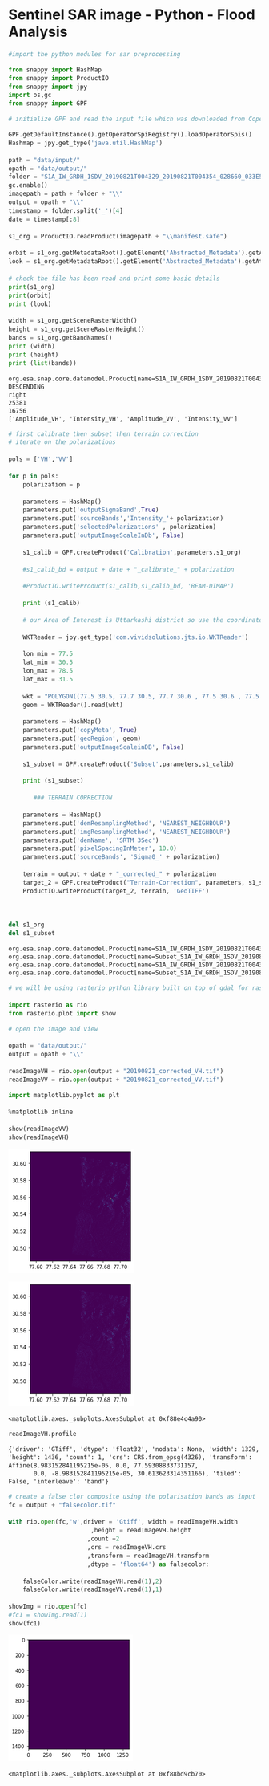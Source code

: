 # Sentinel SAR image - Python - Flood Analysis


```python
#import the python modules for sar preprocessing
```


```python
from snappy import HashMap
from snappy import ProductIO
from snappy import jpy
import os,gc
from snappy import GPF

```


```python
# initialize GPF and read the input file which was downloaded from Copernicus website
```


```python
GPF.getDefaultInstance().getOperatorSpiRegistry().loadOperatorSpis()
Hashmap = jpy.get_type('java.util.HashMap')

path = "data/input/"
opath = "data/output/"
folder = "S1A_IW_GRDH_1SDV_20190821T004329_20190821T004354_028660_033E51_6F6F.SAFE"
gc.enable()
imagepath = path + folder + "\\"
output = opath + "\\"
timestamp = folder.split('_')[4]
date = timestamp[:8]

s1_org = ProductIO.readProduct(imagepath + "\\manifest.safe")

orbit = s1_org.getMetadataRoot().getElement('Abstracted_Metadata').getAttribute('PASS').getData()
look = s1_org.getMetadataRoot().getElement('Abstracted_Metadata').getAttribute('antenna_pointing').getData()

# check the file has been read and print some basic details 
print(s1_org)
print(orbit)
print (look)

width = s1_org.getSceneRasterWidth()
height = s1_org.getSceneRasterHeight()
bands = s1_org.getBandNames()
print (width)
print (height)
print (list(bands))
```

    org.esa.snap.core.datamodel.Product[name=S1A_IW_GRDH_1SDV_20190821T004329_20190821T004354_028660_033E51_6F6F]
    DESCENDING
    right
    25381
    16756
    ['Amplitude_VH', 'Intensity_VH', 'Amplitude_VV', 'Intensity_VV']
    


```python
# first calibrate then subset then terrain correction
# iterate on the polarizations

pols = ['VH','VV']
    
for p in pols:
    polarization = p
        
    parameters = HashMap()
    parameters.put('outputSigmaBand',True)
    parameters.put('sourceBands','Intensity_'+ polarization)
    parameters.put('selectedPolarizations' , polarization)
    parameters.put('outputImageScaleInDb', False)
        
    s1_calib = GPF.createProduct('Calibration',parameters,s1_org)
        
    #s1_calib_bd = output + date + "_calibrate_" + polarization
        
    #ProductIO.writeProduct(s1_calib,s1_calib_bd, 'BEAM-DIMAP')
        
    print (s1_calib)
    
    # our Area of Interest is Uttarkashi district so use the coordinates to create geometry to pass to GPF 
    
    WKTReader = jpy.get_type('com.vividsolutions.jts.io.WKTReader')

    lon_min = 77.5
    lat_min = 30.5
    lon_max = 78.5
    lat_max = 31.5

    wkt = "POLYGON((77.5 30.5, 77.7 30.5, 77.7 30.6 , 77.5 30.6 , 77.5 30.5))"
    geom = WKTReader().read(wkt)

    parameters = HashMap()
    parameters.put('copyMeta', True)
    parameters.put('geoRegion', geom)
    parameters.put('outputImageScaleinDB', False)

    s1_subset = GPF.createProduct('Subset',parameters,s1_calib)

    print (s1_subset)

       ### TERRAIN CORRECTION
 
    parameters = HashMap()     
    parameters.put('demResamplingMethod', 'NEAREST_NEIGHBOUR') 
    parameters.put('imgResamplingMethod', 'NEAREST_NEIGHBOUR') 
    parameters.put('demName', 'SRTM 3Sec') 
    parameters.put('pixelSpacingInMeter', 10.0) 
    parameters.put('sourceBands', 'Sigma0_' + polarization)
 
    terrain = output + date + "_corrected_" + polarization 
    target_2 = GPF.createProduct("Terrain-Correction", parameters, s1_subset) 
    ProductIO.writeProduct(target_2, terrain, 'GeoTIFF')
    
    
    
del s1_org
del s1_subset

```

    org.esa.snap.core.datamodel.Product[name=S1A_IW_GRDH_1SDV_20190821T004329_20190821T004354_028660_033E51_6F6F_Cal]
    org.esa.snap.core.datamodel.Product[name=Subset_S1A_IW_GRDH_1SDV_20190821T004329_20190821T004354_028660_033E51_6F6F_Cal]
    org.esa.snap.core.datamodel.Product[name=S1A_IW_GRDH_1SDV_20190821T004329_20190821T004354_028660_033E51_6F6F_Cal]
    org.esa.snap.core.datamodel.Product[name=Subset_S1A_IW_GRDH_1SDV_20190821T004329_20190821T004354_028660_033E51_6F6F_Cal]
    


```python
# we will be using rasterio python library built on top of gdal for raster processing

import rasterio as rio
from rasterio.plot import show

```


```python
# open the image and view 

opath = "data/output/"
output = opath + "\\"

readImageVH = rio.open(output + "20190821_corrected_VH.tif")
readImageVV = rio.open(output + "20190821_corrected_VV.tif")
```


```python
import matplotlib.pyplot as plt

%matplotlib inline

show(readImageVV)
show(readImageVH)


```


![png](output_7_0.png)



![png](output_7_1.png)





    <matplotlib.axes._subplots.AxesSubplot at 0xf88e4c4a90>




```python
readImageVH.profile
```




    {'driver': 'GTiff', 'dtype': 'float32', 'nodata': None, 'width': 1329, 'height': 1436, 'count': 1, 'crs': CRS.from_epsg(4326), 'transform': Affine(8.983152841195215e-05, 0.0, 77.59308833731157,
           0.0, -8.983152841195215e-05, 30.613623314351166), 'tiled': False, 'interleave': 'band'}




```python
# create a false clor composite using the polarisation bands as input
fc = output + "falsecolor.tif"

with rio.open(fc,'w',driver = 'Gtiff', width = readImageVH.width
                       ,height = readImageVH.height
                      ,count =2
                      ,crs = readImageVH.crs
                      ,transform = readImageVH.transform
                      ,dtype = 'float64') as falsecolor:
    
    falseColor.write(readImageVH.read(1),2)
    falseColor.write(readImageVV.read(1),1)

showImg = rio.open(fc)
#fc1 = showImg.read(1)
show(fc1)


```


![png](output_9_0.png)





    <matplotlib.axes._subplots.AxesSubplot at 0xf88bd9cb70>

